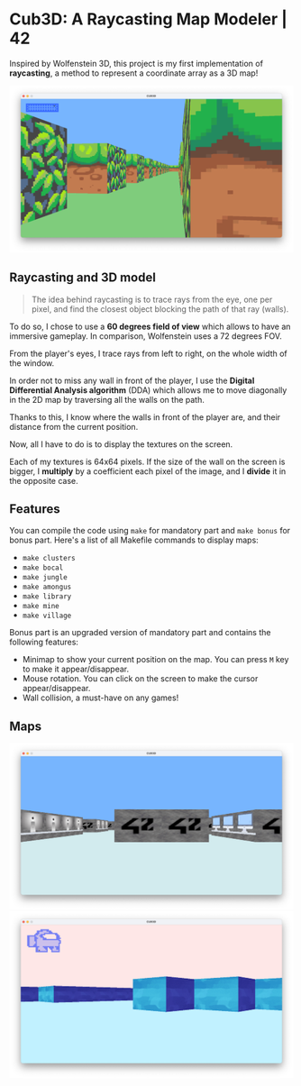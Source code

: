 # Cub3D: A Raycasting Map Modeler | 42

Inspired by Wolfenstein 3D, this project is my first implementation of **raycasting**, a method to represent a coordinate array as a 3D map!

<img src="https://raw.githubusercontent.com/julien-ctx/42_cub3d/master/assets/jungle.png">

## Raycasting and 3D model

> The idea behind raycasting is to trace rays from the eye, one per pixel, and find the closest object blocking the path of that ray (walls).

To do so, I chose to use a **60 degrees field of view** which allows to have an immersive gameplay. In comparison, Wolfenstein uses a 72 degrees FOV.

From the player's eyes, I trace rays from left to right, on the whole width of the window.

In order not to miss any wall in front of the player, I use the **Digital Differential Analysis algorithm** (DDA) which allows me to move diagonally in the 2D map by traversing all the walls on the path.

Thanks to this, I know where the walls in front of the player are, and their distance from the current position.

Now, all I have to do is to display the textures on the screen.

Each of my textures is 64x64 pixels. If the size of the wall on the screen is bigger, I **multiply** by a coefficient each pixel of the image, and I **divide** it in the opposite case.

## Features

You can compile the code using `make` for mandatory part and `make bonus` for bonus part. Here's a list of all Makefile commands to display maps:

- `make clusters`
- `make bocal`
- `make jungle`
- `make amongus`
- `make library`
- `make mine`
- `make village`

Bonus part is an upgraded version of mandatory part and contains the following features:

- Minimap to show your current position on the map. You can press `M` key to make it appear/disappear.
- Mouse rotation. You can click on the screen to make the cursor appear/disappear.
- Wall collision, a must-have on any games!

## Maps

<img src="https://raw.githubusercontent.com/julien-ctx/42_cub3d/master/assets/clusters.png">

<img src="https://raw.githubusercontent.com/julien-ctx/42_cub3d/master/assets/amongus.png">
